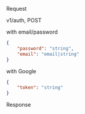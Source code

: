 Request

v1/auth, POST

with email/password

````json
{
    "password": "string",
    "email": "email|string"
}
````

with Google

````json
{
    "token": "string"
}
````

Response

````json

````
